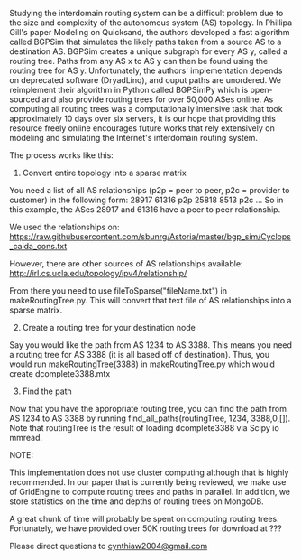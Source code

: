 Studying the interdomain routing system can be a difficult problem due to the size and complexity of the autonomous system (AS) topology. In Phillipa Gill's paper Modeling on Quicksand, the authors developed a fast algorithm called BGPSim that simulates the likely paths taken from a source AS to a destination AS. BGPSim creates a unique subgraph for every AS y, called a routing tree. Paths from any AS x to AS y can then be found using the routing tree for AS y. Unfortunately, the authors' implementation depends on deprecated software (DryadLinq), and ouput paths are unordered. We reimplement their algorithm in Python called BGPSimPy which is open-sourced and also provide routing trees for over 50,000 ASes online. As computing all routing trees was a computationally intensive task that took approximately 10 days over six servers, it is our hope that providing this resource freely online encourages future works that rely extensively on modeling and simulating the Internet's interdomain routing system. 

The process works like this:

1. Convert entire topology into a sparse matrix

You need a list of all AS relationships (p2p = peer to peer, p2c = provider to customer) in the following form:
28917	61316	p2p
25818	8513	p2c
...
So in this example, the ASes 28917 and 61316 have a peer to peer relationship.

We used the relationships on: https://raw.githubusercontent.com/sbunrg/Astoria/master/bgp_sim/Cyclops_caida_cons.txt

However, there are other sources of AS relationships available: http://irl.cs.ucla.edu/topology/ipv4/relationship/

From there you need to use fileToSparse("fileName.txt") in makeRoutingTree.py. This will convert that text file of AS relationships into a sparse matrix. 

2. Create a routing tree for your destination node

Say you would like the path from AS 1234 to AS 3388. This means you need a routing tree for AS 3388 (it is all based off of destination). Thus, you would run makeRoutingTree(3388) in makeRoutingTree.py which would create dcomplete3388.mtx

3. Find the path

Now that you have the appropriate routing tree, you can find the path from AS 1234 to AS 3388 by running find_all_paths(routingTree, 1234, 3388,0,[]). Note that routingTree is the result of loading dcomplete3388 via Scipy io mmread.


NOTE:

This implementation does not use cluster computing although that is highly recommended. In our paper that is currently being reviewed, we make use of GridEngine to compute routing trees and paths in parallel. In addition, we store statistics on the time and depths of routing trees on MongoDB. 

A great chunk of time will probably be spent on computing routing trees. Fortunately, we have provided over 50K routing trees for download at ???

Please direct questions to cynthiaw2004@gmail.com




